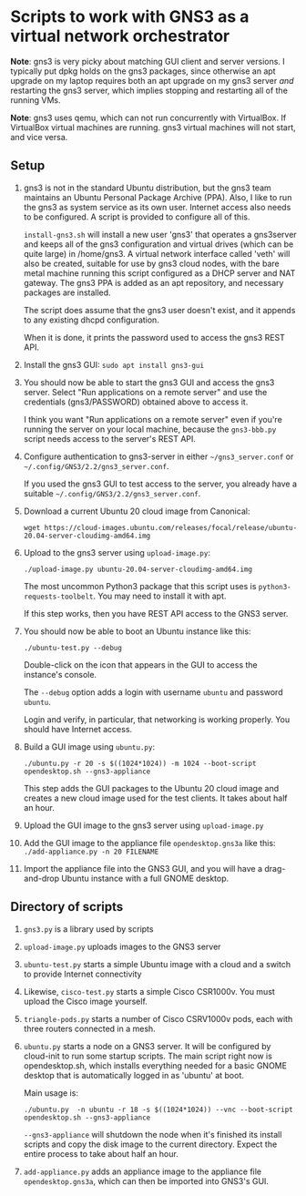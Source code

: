 # Scripts to work with GNS3 as a virtual network orchestrator

**Note**: gns3 is very picky about matching GUI client and server versions.  I typically put dpkg holds
on the gns3 packages, since otherwise an apt upgrade on my laptop requires both an apt upgrade on my
gns3 server *and* restarting the gns3 server, which implies stopping and restarting all of the running VMs.

**Note**: gns3 uses qemu, which can not run concurrently with VirtualBox.  If VirtualBox virtual machines
are running. gns3 virtual machines will not start, and vice versa.

## Setup

1. gns3 is not in the standard Ubuntu distribution, but the gns3 team maintains an Ubuntu Personal Package Archive (PPA).
   Also, I like to run the gns3 as system service as its own user.  Internet access also needs to be configured.
   A script is provided to configure all of this.

   `install-gns3.sh` will install a new user 'gns3' that operates a
   gns3server and keeps all of the gns3 configuration and virtual
   drives (which can be quite large) in /home/gns3.  A virtual network interface called 'veth'
   will also be created, suitable for use by gns3 cloud nodes, with the
   bare metal machine running this script configured as a DHCP server
   and NAT gateway.  The gns3 PPA is added as an apt repository, and
   necessary packages are installed.

   The script does assume that the gns3 user doesn't exist, and it appends
   to any existing dhcpd configuration.

   When it is done, it prints the password used to access the gns3 REST API.

1. Install the gns3 GUI: `sudo apt install gns3-gui`

1. You should now be able to start the gns3 GUI and access the gns3 server.  Select "Run applications on a remote server" and use the credentials (gns3/PASSWORD) obtained above to access it.

   I think you want "Run applications on a remote server" even if you're running the server on your local machine, because the `gns3-bbb.py` script needs access to the server's REST API.

1. Configure authentication to gns3-server in either `~/gns3_server.conf` or `~/.config/GNS3/2.2/gns3_server.conf`.

   If you used the gns3 GUI to test access to the server, you already have a suitable `~/.config/GNS3/2.2/gns3_server.conf`.

1. Download a current Ubuntu 20 cloud image from Canonical:

   `wget https://cloud-images.ubuntu.com/releases/focal/release/ubuntu-20.04-server-cloudimg-amd64.img`

1. Upload to the gns3 server using `upload-image.py`:

   `./upload-image.py ubuntu-20.04-server-cloudimg-amd64.img`

   The most uncommon Python3 package that this script uses is `python3-requests-toolbelt`.
   You may need to install it with apt.

   If this step works, then you have REST API access to the GNS3 server.

1. You should now be able to boot an Ubuntu instance like this:

   `./ubuntu-test.py --debug`

   Double-click on the icon that appears in the GUI to access the instance's console.

   The `--debug` option adds a login with username `ubuntu` and password `ubuntu`.

   Login and verify, in particular, that networking is working properly.  You should have Internet access.

1. Build a GUI image using `ubuntu.py`:

   `./ubuntu.py -r 20 -s $((1024*1024)) -m 1024 --boot-script opendesktop.sh --gns3-appliance`

   This step adds the GUI packages to the Ubuntu 20 cloud image and creates a new cloud image used for the test clients. It takes about half an hour.

1. Upload the GUI image to the gns3 server using `upload-image.py`

1. Add the GUI image to the appliance file `opendesktop.gns3a` like this:
   `./add-appliance.py -n 20 FILENAME`

1. Import the appliance file into the GNS3 GUI, and you will have a drag-and-drop Ubuntu instance
   with a full GNOME desktop.

## Directory of scripts

1. `gns3.py` is a library used by scripts

1. `upload-image.py` uploads images to the GNS3 server

1. `ubuntu-test.py` starts a simple Ubuntu image with a cloud and a switch to provide Internet connectivity

1. Likewise, `cisco-test.py` starts a simple Cisco CSR1000v.  You must upload the Cisco image yourself.

1. `triangle-pods.py` starts a number of Cisco CSRV1000v pods, each with three routers connected in a mesh.

1. `ubuntu.py` starts a node on a GNS3 server.  It will be configured by cloud-init to run some startup scripts.  The main script right now is opendesktop.sh, which installs everything needed for a basic GNOME desktop that is automatically logged in as 'ubuntu' at boot.

   Main usage is:

   `./ubuntu.py  -n ubuntu -r 18 -s $((1024*1024)) --vnc --boot-script opendesktop.sh --gns3-appliance`

   `--gns3-appliance` will shutdown the node when it's finished its install scripts and copy the disk image to the current directory.  Expect the entire process to take about half an hour.

1. `add-appliance.py` adds an appliance image to the appliance file `opendesktop.gns3a`, which can then be imported into GNS3's GUI.
